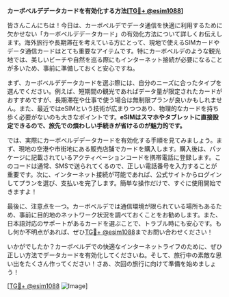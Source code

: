**カーボベルデデータカードを有効化する方法[[TG💪+ @esim1088](https://t.me/s/esim1088)]**

皆さんこんにちは！今日は、カーボベルデでデータ通信を快適に利用するために欠かせない「カーボベルデデータカード」の有効化方法について詳しくお伝えします。海外旅行や長期滞在を考えている方にとって、現地で使えるSIMカードやデータ通信カードはとても重要なアイテムです。特にカーボベルデのような観光地では、美しいビーチや自然を巡る際にもインターネット接続が必要になることが多いため、事前に準備しておくと安心ですね。

まず、カーボベルデデータカードを選ぶ際には、自分のニーズに合ったタイプを選んでください。例えば、短期間の観光であればデータ量が限定されたカードがおすすめですが、長期滞在や仕事で使う場合は無制限プランが良いかもしれません。また、最近ではeSIMという技術が広まりつつあり、物理的なカードを持ち歩く必要がないのも大きなポイントです。**eSIMはスマホやタブレットに直接設定できるので、旅先での煩わしい手続きが省けるのが魅力的です。**

では、実際にカーボベルデデータカードを有効化する手順を見てみましょう。まず、現地の空港や市街地にある販売店舗でカードを購入します。購入後は、パッケージに記載されているアクティベーションコードを携帯電話に登録します。このコードは通常、SMSで送られてくるので、正しい電話番号を入力することが重要です。次に、インターネット接続が可能であれば、公式サイトからログインしてプランを選び、支払いを完了します。簡単な操作だけで、すぐに使用開始できますよ！

最後に、注意点を一つ。カーボベルデでは通信環境が限られている場所もあるため、事前に目的地のネットワーク状況を調べておくことをお勧めします。また、日本語対応のサポートがあるカードを選ぶことで、トラブル時にも安心です。もし何か不明点があれば、ぜひ[TG💪+ @esim1088](https://t.me/s/esim1088)までお問い合わせください！

いかがでしたか？カーボベルデでの快適なインターネットライフのために、ぜひ正しい方法でデータカードを有効化してくださいね。そして、旅行中の素敵な思い出をたくさん作ってください！さあ、次回の旅行に向けて準備を始めましょう！

[[TG💪+ @esim1088](https://t.me/s/esim1088) ![Image](https://i.postimg.cc/Y0z9fWf4/image.png)]